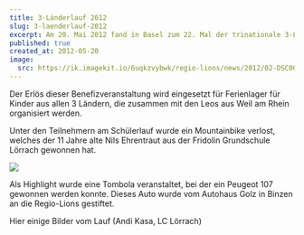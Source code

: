 ```yaml
---
title: 3-Länderlauf 2012
slug: 3-laenderlauf-2012
excerpt: Am 20. Mai 2012 fand in Basel zum 22. Mal der trinationale 3-Länderlauf statt. Lions Clubs aus Südbaden, dem Süd-Elsass und der Nordwest-Schweiz haben auch dieses Jahr das Patronat übernommen.
published: true
created_at: 2012-05-20
image:
  src: https://ik.imagekit.io/6uqkzvybwk/regio-lions/news/2012/02-DSC06281.jpeg?updatedAt=1707159406180
---
```


Der Erlös dieser Benefizveranstaltung wird eingesetzt für Ferienlager für Kinder aus allen 3 Ländern, die zusammen mit den Leos aus Weil am Rhein organisiert werden.

Unter den Teilnehmern am Schülerlauf wurde ein Mountainbike verlost, welches der 11 Jahre alte Nils Ehrentraut aus der Fridolin Grundschule Lörrach gewonnen hat.

![](https://ik.imagekit.io/6uqkzvybwk/regio-lions/news/2012/03-DSC06288.jpeg?updatedAt=1707159406157)

Als Highlight wurde eine Tombola veranstaltet, bei der ein Peugeot 107 gewonnen werden konnte. Dieses Auto wurde vom Autohaus Golz in Binzen an die Regio-Lions gestiftet.

Hier einige Bilder vom Lauf (Andi Kasa, LC Lörrach)
